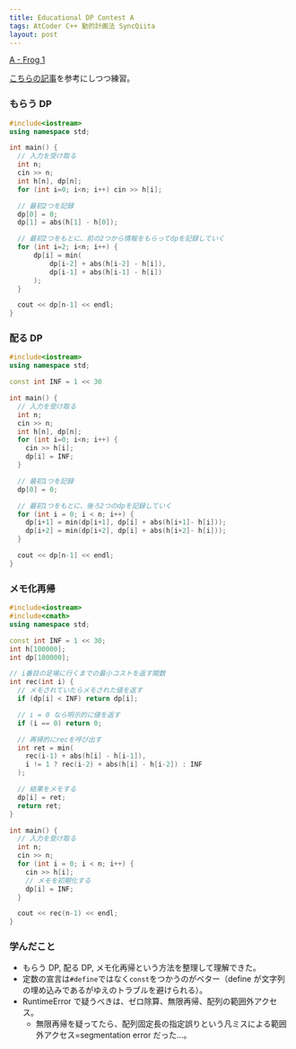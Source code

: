 ```yaml
---
title: Educational DP Contest A
tags: AtCoder C++ 動的計画法 SyncQiita
layout: post
---
```


[A - Frog 1](https://atcoder.jp/contests/dp/tasks/dp_a)

[こちらの記事](https://qiita.com/drken/items/dc53c683d6de8aeacf5a)を参考にしつつ練習。

### もらう DP

```cpp
#include<iostream>
using namespace std;

int main() {
  // 入力を受け取る
  int n;
  cin >> n;
  int h[n], dp[n];
  for (int i=0; i<n; i++) cin >> h[i];

  // 最初2つを記録
  dp[0] = 0;
  dp[1] = abs(h[1] - h[0]);

  // 最初2つをもとに、前の2つから情報をもらってdpを記録していく
  for (int i=2; i<n; i++) {
      dp[i] = min(
          dp[i-2] + abs(h[i-2] - h[i]),
          dp[i-1] + abs(h[i-1] - h[i])
      );
  }

  cout << dp[n-1] << endl;
}
```

### 配る DP

```cpp
#include<iostream>
using namespace std;

const int INF = 1 << 30

int main() {
  // 入力を受け取る
  int n;
  cin >> n;
  int h[n], dp[n];
  for (int i=0; i<n; i++) {
    cin >> h[i];
    dp[i] = INF;
  }

  // 最初1つを記録
  dp[0] = 0;

  // 最初1つをもとに、後ろ2つのdpを記録していく
  for (int i = 0; i < n; i++) {
    dp[i+1] = min(dp[i+1], dp[i] + abs(h[i+1]- h[i]));
    dp[i+2] = min(dp[i+2], dp[i] + abs(h[i+2]- h[i]));
  }

  cout << dp[n-1] << endl;
}
```

### メモ化再帰

```cpp
#include<iostream>
#include<cmath>
using namespace std;

const int INF = 1 << 30;
int h[100000];
int dp[100000];

// i番目の足場に行くまでの最小コストを返す関数
int rec(int i) {
  // メモされていたらメモされた値を返す
  if (dp[i] < INF) return dp[i];

  // i = 0 なら明示的に値を返す
  if (i == 0) return 0;

  // 再帰的にrecを呼び出す
  int ret = min(
    rec(i-1) + abs(h[i] - h[i-1]),
    i != 1 ? rec(i-2) + abs(h[i] - h[i-2]) : INF
  );

  // 結果をメモする
  dp[i] = ret;
  return ret;
}

int main() {
  // 入力を受け取る
  int n;
  cin >> n;
  for (int i = 0; i < n; i++) {
    cin >> h[i];
    // メモを初期化する
    dp[i] = INF;
  }

  cout << rec(n-1) << endl;
}
```

### 学んだこと

- もらう DP, 配る DP, メモ化再帰という方法を整理して理解できた。
- 定数の宣言は`#define`ではなく`const`をつかうのがベター（define が文字列の埋め込みであるがゆえのトラブルを避けられる）。
- RuntimeError で疑うべきは、ゼロ除算、無限再帰、配列の範囲外アクセス。
  - 無限再帰を疑ってたら、配列固定長の指定誤りという凡ミスによる範囲外アクセス=segmentation error だった…。
